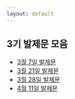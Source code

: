 ```yaml
---
layout: default
---
```


## 3기 발제문 모음

* [3월 7일 발제문](assets/pdf/REGR-20180307.pdf)
* [3월 21일 발제문](assets/pdf/REGR-20180321.pdf)
* [3월 28일 발제문](assets/pdf/REGR-20180328.pdf)
* [4월 11일 발제문](assets/pdf/REGR-20180411.pdf)